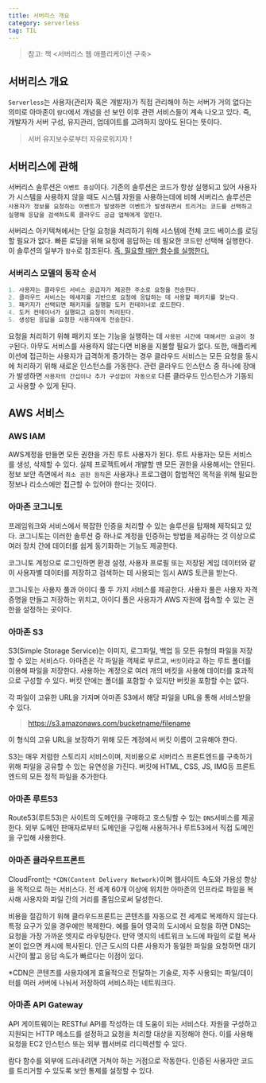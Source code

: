 ```yaml
---
title: 서버리스 개요
category: serverless
tag: TIL
---
```


> 참고: 책 \<서버리스 웹 애플리케이션 구축>

## 서버리스 개요 

`Serverless`는 사용자(관리자 혹은 개발자)가 직접 관리해야 하는 서버가 거의 없다는 의미로 아마존이 `람다`에서 개념을 선 보인 이후 관련 서비스들이 계속 나오고 있다. 즉, 개발자가 서버 구성, 유지관리, 업데이트를 고려하지 않아도 된다는 뜻이다.

> 서버 유지보수로부터 자유로워지자 !

## 서버리스에 관해

서버리스 솔루션은 `이벤트 중심`이다. 기존의 솔루션은 코드가 항상 실행되고 있어 사용자가 시스템을 사용하지 않을 때도 시스템 자원을 사용하는데에 비해 서버리스 솔루션은 `사용자가 정보를 요청하는 이벤트가 발생하면 이벤트가 발생하면서 트리거는 코드를 선택하고 실행해 응답을 검색하도록 클라우드 공급 업체에게 알린다`. 


서버리스 아키텍쳐에서는 단일 요청을 처리하기 위해 시스템에 전체 코드 베이스를 로딩할 필요가 없다. 빠른 로딩을 위해 요청에 응답하는 데 필요한 코드만 선택해 실행한다. 이 솔루션의 일부가 `함수`로 참조된다. <u>즉, 필요할 때만 함수를 실행한다.</u>


### 서버리스 모델의 동작 순서

```js
1. 사용자는 클라우드 서비스 공급자가 제공한 주소로 요청을 전송한다.
2. 클라우드 서비스는 메세지를 기반으로 요청에 응답하는 데 사용할 패키지를 찾는다.
3. 패키지가 선택되면 패키지를 실행할 도커 컨테이너로 로드한다.
4. 도커 컨테이너가 실행되고 요청이 처리된다.
5. 생성된 응답을 요청한 사용자에게 전송한다.
```


요청을 처리하기 위해 패키지 또는 기능을 실행하는 데 `사용된 시간에 대해서만 요금이 청구`된다. 아무도 서비스를 사용하지 않는다면 비용을 지불할 필요가 없다. 또한, 애플리케이션에 접근하는 사용자가 급격하게 증가하는 경우 클라우드 서비스는 모든 요청을 동시에 처리하기 위해 새로운 인스턴스를 가동한다. 관련 클라우드 인스턴스 중 하나에 장애가 발생하면 `사용자의 간섭이나 추가 구성없이 자동으로` 다른 클라우드 인스턴스가 기동되고 사용할 수 있게 된다.

## AWS 서비스

### AWS IAM

AWS계정을 만들면 모든 권한을 가진 루트 사용자가 된다. 루트 사용자는 모든 서비스를 생성, 삭제할 수 있다. 실제 프로젝트에서 개발할 땐 모든 권한을 사용해서는 안된다. 정보 보안 측면에서 `최소 권한 원칙`은 사용자나 프로그램이 합법적인 목적을 위해 필요한 정보나 리소스에만 접근할 수 있어야 한다는 것이다.

### 아마존 코그니토

프레임워크와 서비스에서 복잡한 인증을 처리할 수 있는 솔루션을 탑재해 제작되고 있다. 코그니토는 이러한 솔루션 중 하나로 계정을 인증하는 방법을 제공하는 것 이상으로 여러 장치 간에 데이터를 쉽게 동기화하는 기능도 제공한다.


코그니토 계정으로 로그인하면 환경 설정, 사용자 프로필 또는 저장된 게임 데이터와 같이 사용자별 데이터를 저장하고 검색하는 데 사용되는 임시 AWS 토큰을 받는다.


코그니토는 사용자 풀과 아이디 풀 두 가지 서비스를 제공한다. 사용자 풀은 사용자 자격증명을 만들고 저장하는 위치고, 아이디 풀은 사용자가 AWS 자원에 접속할 수 있는 권한을 설정하는 곳이다.

### 아마존 S3

S3(Simple Storage Service)는 이미지, 로그파일, 백업 등 모든 유형의 파일을 저장할 수 있는 서비스다. 아마존은 각 파일을 객체로 부르고, `버킷`이라고 하는 루트 폴더를 이용해 파일을 저장한다. 사용하는 계정으로 여러 개의 버킷을 사용해 데이터를 효과적으로 구성할 수 있다. 버킷 안에는 폴더를 포함할 수 있지만 버킷을 포함할 수는 없다.


각 파일이 고유한 URL을 가지며 아마존 S3에서 해당 파일을 URL을 통해 서비스받을 수 있다.

> https://s3.amazonaws.com/bucketname/filename

이 형식의 고유 URL을 보장하기 위해 모든 계정에서 버킷 이름이 고유해야 한다.



S3는 매우 저렴한 스토리지 서비스이며, 저비용으로 서버리스 프론트엔드를 구축하기 위해 파일을 공유할 수 있는 유연성을 가진다. 버킷에 HTML, CSS, JS, IMG등 프론트엔드의 모든 정적 파일을 추가한다. 


### 아마존 루트53

Route53(루트53)은 사이트의 도메인을 구매하고 호스팅할 수 있는 `DNS`서비스를 제공한다. 외부 도메인 판매자로부터 도메인을 구입해 사용하거나 루트53에서 직접 도메인을 구입해 사용한다.

### 아마존 클라우트프론트

CloudFront는 `*CDN(Content Delivery Network)`이며 웹사이트 속도와 가용성 향상을 목적으로 하는 서비스다. 전 세계 60개 이상에 위치한 아마존의 인프라로 파일을 복사해 사용자와 파일 간의 거리를 줄임으로써 달성한다. 


비용을 절감하기 위해 클라우드프론트는 콘텐츠를 자동으로 전 세계로 복제하지 않는다. 특정 요구가 있을 경우에만 복제한다. 예를 들어 영국의 도시에서 요청을 하면 DNS는 요청을 가장 가까운 엣지로 라우팅한다. 만약 엣지의 네트워크 노드에 파일의 로컬 복사본이 없으면 캐시에 복사된다. 인근 도시의 다른 사용자가 동일한 파일을 요청하면 대기 시간이 짧고 응답 속도가 빠르다는 이점이 있다.

*CDN은 콘텐츠를 사용자에게 효율적으로 전달하는 기술로, 자주 사용되는 파일/데이터를 여러 서버에 나눠서 저장하여 서비스하는 네트워크다.

### 아마존 API Gateway

API 게이트웨이는 RESTful API를 작성하는 데 도움이 되는 서비스다. 자원을 구성하고 지원되는 HTTP 메소드를 설정하고 요청을 처리할 대상을 지정해야 한다. 이를 사용해 요청을 EC2 인스턴스 또는 외부 웹서버로 리디렉션할 수 있다.

람다 함수를 외부에 드러내려면 거쳐야 하는 거점으로 작동한다. 인증된 사용자만 코드를 트리거할 수 있도록 보안 통제를 설정할 수 있다.

